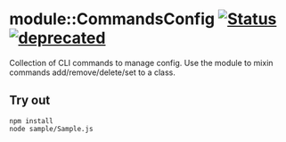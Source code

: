 
# module::CommandsConfig [![Status](https://github.com/Wandalen/wCommandsConfig/workflows/Publish/badge.svg)](https://github.com/Wandalen/wCommandsConfig/actions?query=workflow%3APublish) [![deprecated](https://img.shields.io/badge/stability-deprecated-red.svg)](https://github.com/emersion/stability-badges#deprecated)

Collection of CLI commands to manage config. Use the module to mixin commands add/remove/delete/set to a class.

## Try out
```
npm install
node sample/Sample.js
```
